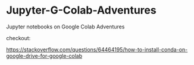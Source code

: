 # Jupyter-G-Colab-Adventures
Jupyter notebooks on Google Colab Adventures


checkout:

https://stackoverflow.com/questions/64464195/how-to-install-conda-on-google-drive-for-google-colab
